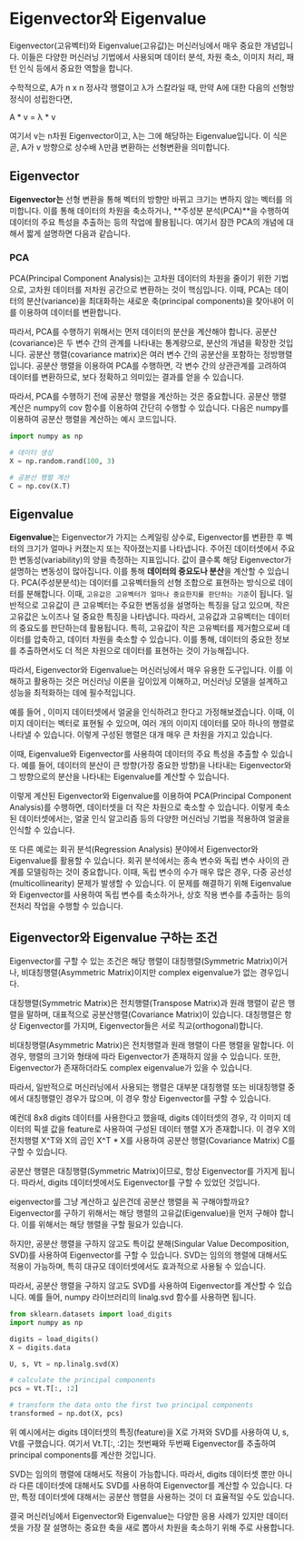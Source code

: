 # Eigenvector와 Eigenvalue

Eigenvector(고유벡터)와 Eigenvalue(고유값)는 머신러닝에서 매우 중요한 개념입니다. 이들은 다양한 머신러닝 기법에서 사용되며 데이터 분석, 차원 축소, 이미지 처리, 패턴 인식 등에서 중요한 역할을 합니다. 

 <!-- Eigenvalue는 선형변환의 스케일링 계수를 나타내며, Eigenvector는 그 스케일링 계수를 곱해도 방향이 변하지 않는 벡터를 의미합니다. -->

수학적으로, A가 n x n 정사각 행렬이고 λ가 스칼라일 때, 만약 A에 대한 다음의 선형방정식이 성립한다면,

A * v = λ * v

여기서 v는 n차원 Eigenvector이고, λ는 그에 해당하는 Eigenvalue입니다. 이 식은 곧, A가 v 방향으로 상수배 λ만큼 변환하는 선형변환을 의미합니다.


## Eigenvector
**Eigenvector는** 선형 변환을 통해 벡터의 방향만 바뀌고 크기는 변하지 않는 벡터를 의미합니다. 이를 통해 데이터의 차원을 축소하거나, **주성분 분석(PCA)**을 수행하여 데이터의 주요 특성을 추출하는 등의 작업에 활용됩니다. 여기서 잠깐 PCA의 개념에 대해서 짧게 설명하면 다음과 같습니다.

### PCA
PCA(Principal Component Analysis)는 고차원 데이터의 차원을 줄이기 위한 기법으로, 고차원 데이터를 저차원 공간으로 변환하는 것이 핵심입니다. 이때, PCA는 데이터의 분산(variance)을 최대화하는 새로운 축(principal components)을 찾아내어 이를 이용하여 데이터를 변환합니다.

따라서, PCA를 수행하기 위해서는 먼저 데이터의 분산을 계산해야 합니다. 공분산(covariance)은 두 변수 간의 관계를 나타내는 통계량으로, 분산의 개념을 확장한 것입니다. 공분산 행렬(covariance matrix)은 여러 변수 간의 공분산을 포함하는 정방행렬입니다. 공분산 행렬을 이용하여 PCA를 수행하면, 각 변수 간의 상관관계를 고려하여 데이터를 변환하므로, 보다 정확하고 의미있는 결과를 얻을 수 있습니다.

따라서, PCA를 수행하기 전에 공분산 행렬을 계산하는 것은 중요합니다. 공분산 행렬 계산은 numpy의 cov 함수를 이용하여 간단히 수행할 수 있습니다. 다음은 numpy를 이용하여 공분산 행렬을 계산하는 예시 코드입니다.

```python
import numpy as np

# 데이터 생성
X = np.random.rand(100, 3)

# 공분산 행렬 계산
C = np.cov(X.T)
```

## Eigenvalue
**Eigenvalue**는 Eigenvector가 가지는 스케일링 상수로, Eigenvector를 변환한 후 벡터의 크기가 얼마나 커졌는지 또는 작아졌는지를 나타냅니다. 주어진 데이터셋에서 주요한 변동성(variability)의 양을 측정하는 지표입니다. 값이 클수록 해당 Eigenvector가 설명하는 변동성이 많아집니다. 이를 통해 **데이터의 중요도나 분산**을 계산할 수 있습니다. PCA(주성분분석)는 데이터를 고유벡터들의 선형 조합으로 표현하는 방식으로 데이터를 분해합니다.
이때, `고유값은 고유벡터가 얼마나 중요한지를 판단하는 기준`이 됩니다. 일반적으로 고유값이 큰 고유벡터는 주요한 변동성을 설명하는 특징을 담고 있으며, 작은 고유값은 노이즈나 덜 중요한 특징을 나타냅니다. 따라서, 고유값과 고유벡터는 데이터의 중요도를 판단하는데 활용됩니다. 특히, 고유값이 작은 고유벡터를 제거함으로써 데이터를 압축하고, 데이터 차원을 축소할 수 있습니다. 이를 통해, 데이터의 중요한 정보를 추출하면서도 더 적은 차원으로 데이터를 표현하는 것이 가능해집니다.

따라서, Eigenvector와 Eigenvalue는 머신러닝에서 매우 유용한 도구입니다. 이를 이해하고 활용하는 것은 머신러닝 이론을 깊이있게 이해하고, 머신러닝 모델을 설계하고 성능을 최적화하는 데에 필수적입니다.

예를 들어 , 이미지 데이터셋에서 얼굴을 인식하려고 한다고 가정해보겠습니다. 이때, 이미지 데이터는 벡터로 표현될 수 있으며, 여러 개의 이미지 데이터를 모아 하나의 행렬로 나타낼 수 있습니다. 이렇게 구성된 행렬은 대개 매우 큰 차원을 가지고 있습니다.

이때, Eigenvalue와 Eigenvector를 사용하여 데이터의 주요 특성을 추출할 수 있습니다. 예를 들어, 데이터의 분산이 큰 방향(가장 중요한 방향)을 나타내는 Eigenvector와 그 방향으로의 분산을 나타내는 Eigenvalue를 계산할 수 있습니다.

이렇게 계산된 Eigenvector와 Eigenvalue를 이용하여 PCA(Principal Component Analysis)를 수행하면, 데이터셋을 더 작은 차원으로 축소할 수 있습니다. 이렇게 축소된 데이터셋에서는, 얼굴 인식 알고리즘 등의 다양한 머신러닝 기법을 적용하여 얼굴을 인식할 수 있습니다.

또 다른 예로는 회귀 분석(Regression Analysis) 분야에서 Eigenvector와 Eigenvalue를 활용할 수 있습니다. 회귀 분석에서는 종속 변수와 독립 변수 사이의 관계를 모델링하는 것이 중요합니다. 이때, 독립 변수의 수가 매우 많은 경우, 다중 공선성(multicollinearity) 문제가 발생할 수 있습니다. 이 문제를 해결하기 위해 Eigenvalue와 Eigenvector를 사용하여 독립 변수를 축소하거나, 상호 작용 변수를 추출하는 등의 전처리 작업을 수행할 수 있습니다.

## Eigenvector와 Eigenvalue 구하는 조건
Eigenvector를 구할 수 있는 조건은 해당 행렬이 대칭행렬(Symmetric Matrix)이거나, 비대칭행렬(Asymmetric Matrix)이지만 complex eigenvalue가 없는 경우입니다.

대칭행렬(Symmetric Matrix)은 전치행렬(Transpose Matrix)과 원래 행렬이 같은 행렬을 말하며, 대표적으로 공분산행렬(Covariance Matrix)이 있습니다. 대칭행렬은 항상 Eigenvector를 가지며, Eigenvector들은 서로 직교(orthogonal)합니다.

비대칭행렬(Asymmetric Matrix)은 전치행렬과 원래 행렬이 다른 행렬을 말합니다. 이 경우, 행렬의 크기와 형태에 따라 Eigenvector가 존재하지 않을 수 있습니다. 또한, Eigenvector가 존재하더라도 complex eigenvalue가 있을 수 있습니다.

따라서, 일반적으로 머신러닝에서 사용되는 행렬은 대부분 대칭행렬 또는 비대칭행렬 중에서 대칭행렬인 경우가 많으며, 이 경우 항상 Eigenvector를 구할 수 있습니다.

예컨데 8x8 digits 데이터를 사용한다고 했을때, digits 데이터셋의 경우, 각 이미지 데이터의 픽셀 값을 feature로 사용하여 구성된 데이터 행렬 X가 존재합니다. 이 경우 X의 전치행렬 X^T와 X의 곱인 X^T * X를 사용하여 공분산 행렬(Covariance Matrix) C를 구할 수 있습니다.

공분산 행렬은 대칭행렬(Symmetric Matrix)이므로, 항상 Eigenvector를 가지게 됩니다. 따라서, digits 데이터셋에서도 Eigenvector를 구할 수 있었던 것입니다.

eigenvector를 그냥 계산하고 싶은건데 공분산 행렬을 꼭 구해야할까요?
Eigenvector를 구하기 위해서는 해당 행렬의 고유값(Eigenvalue)을 먼저 구해야 합니다. 이를 위해서는 해당 행렬을 구할 필요가 있습니다.

하지만, 공분산 행렬을 구하지 않고도 특이값 분해(Singular Value Decomposition, SVD)를 사용하여 Eigenvector를 구할 수 있습니다. SVD는 임의의 행렬에 대해서도 적용이 가능하며, 특히 대규모 데이터셋에서도 효과적으로 사용될 수 있습니다.

따라서, 공분산 행렬을 구하지 않고도 SVD를 사용하여 Eigenvector를 계산할 수 있습니다. 예를 들어, numpy 라이브러리의 linalg.svd 함수를 사용하면 됩니다.

```python
from sklearn.datasets import load_digits
import numpy as np

digits = load_digits()
X = digits.data

U, s, Vt = np.linalg.svd(X)

# calculate the principal components
pcs = Vt.T[:, :2]

# transform the data onto the first two principal components
transformed = np.dot(X, pcs)

```

위 예시에서는 digits 데이터셋의 특징(feature)을 X로 가져와 SVD를 사용하여 U, s, Vt를 구했습니다. 여기서 Vt.T[:, :2]는 첫번째와 두번째 Eigenvector를 추출하여 principal components를 계산한 것입니다.

SVD는 임의의 행렬에 대해서도 적용이 가능합니다. 따라서, digits 데이터셋 뿐만 아니라 다른 데이터셋에 대해서도 SVD를 사용하여 Eigenvector를 계산할 수 있습니다. 다만, 특정 데이터셋에 대해서는 공분산 행렬을 사용하는 것이 더 효율적일 수도 있습니다.

결국 머신러닝에서 Eigenvector와 Eigenvalue는 다양한 응용 사례가 있지만 데이터셋을 가장 잘 설명하는 중요한 축을 새로 뽑아서 차원을 축소하기 위해 주로 사용합니다.
